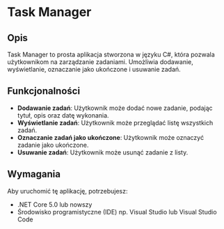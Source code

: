 # Task Manager

## Opis

Task Manager to prosta aplikacja stworzona w języku C#, która pozwala użytkownikom na zarządzanie zadaniami. Umożliwia dodawanie, wyświetlanie, oznaczanie jako ukończone i usuwanie zadań.

## Funkcjonalności

- **Dodawanie zadań**: Użytkownik może dodać nowe zadanie, podając tytuł, opis oraz datę wykonania.
- **Wyświetlanie zadań**: Użytkownik może przeglądać listę wszystkich zadań.
- **Oznaczanie zadań jako ukończone**: Użytkownik może oznaczyć zadanie jako ukończone.
- **Usuwanie zadań**: Użytkownik może usunąć zadanie z listy.

## Wymagania

Aby uruchomić tę aplikację, potrzebujesz:
- .NET Core 5.0 lub nowszy
- Środowisko programistyczne (IDE) np. Visual Studio lub Visual Studio Code

